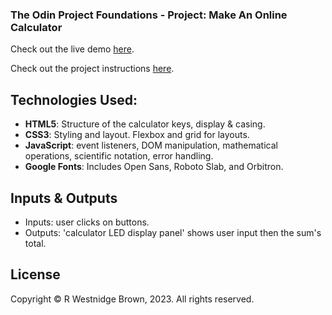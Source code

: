 ### The Odin Project Foundations - Project: Make An Online Calculator 

Check out the live demo [here](https://rhw-repo.github.io/odin-project-calculator/).

Check out the project instructions [here](https://www.theodinproject.com/lessons/foundations-calculator).

## Technologies Used:

- **HTML5**: Structure of the calculator keys, display & casing.
- **CSS3**: Styling and layout. Flexbox and grid for layouts. 
- **JavaScript**: event listeners, DOM manipulation, mathematical operations, scientific notation, error handling.
- **Google Fonts**: Includes Open Sans, Roboto Slab, and Orbitron.

## Inputs & Outputs

- Inputs: user clicks on buttons.
- Outputs: 'calculator LED display panel' shows user input then the sum's total. 

 ## License

Copyright &copy; R Westnidge Brown, 2023. All rights reserved.

